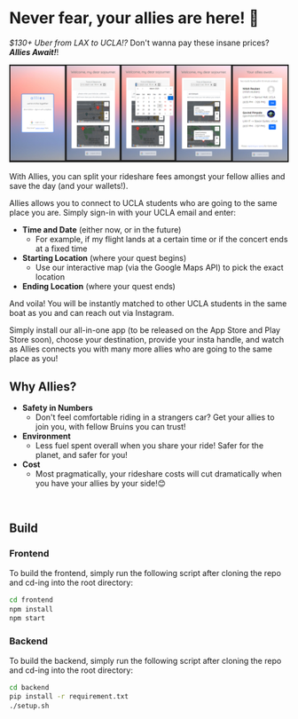 # Never fear, your allies are here! 🥳

*$130+ Uber from LAX to UCLA!?* Don't wanna pay these insane prices? ***Allies Await!***!

![Join](./auxmedia/figma.png)

With Allies, you can split your rideshare fees amongst your fellow allies and save the day (and your wallets!).

Allies allows you to connect to UCLA students who are going to the same place you are. Simply sign-in with your UCLA email and enter:

* **Time and Date** (either now, or in the future)
  * For example, if my flight lands at a certain time or if the concert ends at a fixed time
* **Starting Location** (where your quest begins)
  * Use our interactive map (via the Google Maps API) to pick the exact location 
* **Ending Location** (where your quest ends) 

And voila! You will be instantly matched to other UCLA students in the same boat as you and can reach out via Instagram. 

Simply install our all-in-one app (to be released on the App Store and Play Store soon), choose your destination, provide your insta handle, and watch as Allies connects you with many more allies who are going to the same place as you! 

## Why Allies?

* **Safety in Numbers**
  * Don't feel comfortable riding in a strangers car? Get your allies to join you, with fellow Bruins you can trust!
* **Environment**
  * Less fuel spent overall when you share your ride! Safer for the planet, and safer for you! 
* **Cost**
  * Most pragmatically, your rideshare costs will cut dramatically when you have your allies by your side!😊

&nbsp;&nbsp;

## Build

### Frontend

To build the frontend, simply run the following script after cloning the repo and cd-ing into the root directory:

```bash 
cd frontend
npm install
npm start
```

### Backend

To build the backend, simply run the following script after cloning the repo and cd-ing into the root directory:

```bash 
cd backend
pip install -r requirement.txt
./setup.sh
```
